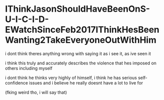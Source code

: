 # IThinkJasonShouldHaveBeenOnS-U-I-C-I-D-EWatchSinceFeb2017IThinkHesBeenWanting2TakeEveryoneOutWithHim

i dont think theres anything wrong with saying it as i see it, as ive seen it

i think this truly and accurately describes the violence that hes imposed on others including myself 

i dont think he thinks very highly of himself, i think he has serious self-confidence issues and i believe he really doesnt have a lot to live for

(fking weird tho, i will say that)
